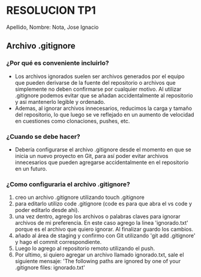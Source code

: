  # RESOLUCION TP1
 Apellido, Nombre: Nota, Jose Ignacio

 ## Archivo .gitignore
 ### ¿Por qué es conveniente incluirlo? 
 - Los archivos ignorados suelen ser archivos generados por el equipo que pueden derivarse de la fuente del repositorio o archivos que simplemente no deben confirmarse por cualquier motivo. Al utilizar .gitignore podemos evitar que se añadan accidentalmente al repositorio y asi mantenerlo legible y ordenado.
 - Ademas, al ignorar archivos innecesarios, reducimos la carga y tamaño del repositorio, lo que luego se ve reflejado en un aumento de velocidad en cuestiones como clonaciones, pushes, etc.

### ¿Cuando se debe hacer?
- Debería configurarse el archivo .gitignore desde el momento en que se inicia un nuevo proyecto en Git, para así poder evitar archivos innecesarios que pueden agregarse accidentalmente en el repositorio en un futuro.

### ¿Como configuraria el archivo .gitignore?
1. creo un archivo .gitignore utilizando touch .gitignore
2. para editarlo utilizo code .gitignore (code es para que abra el vs code y poder editarlo desde ahi).
3. una vez dentro, agrego los archivos o palabras claves para ignorar archivos de mi preferencia. En este caso agrego la linea 'ignorado.txt' porque es el archivo que quiero ignorar. Al finalizar guardo los cambios.
4. añado al área de staging y confirmo con Git utilizando 'git add .gitignore' y hago el commit correspondiente.
5. Luego lo agrego al repositorio remoto utilizando el push.
6. Por ultimo, si quiero agregar un archivo llamado ignorado.txt, sale el siguiente mensaje: 'The following paths are ignored by one of your .gitignore files: ignorado.txt'
